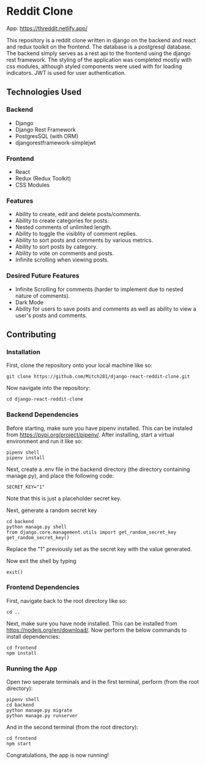 
# Reddit Clone

App: https://threddit.netlify.app/


This repository is a reddit clone written in 
django on the backend and react and redux 
toolkit on the frontend. The database is a postgresql 
database. The backend simply serves as a rest api to 
the frontend using the django rest framework. The 
styling of the application was completed mostly with 
css modules, although styled components were used 
with for loading indicators. JWT is used for user 
authentication.

## Technologies Used
### Backend
- Django
- Django Rest Framework
- PostgresSQL (with ORM)
- djangorestframework-simplejwt
### Frontend
- React
- Redux (Redux Toolkit)
- CSS Modules
### Features
- Ability to create, edit and delete posts/comments.
- Ability to create categories for posts.
- Nested comments of unlimited length.
- Ability to toggle the visiblity of comment replies.
- Ability to sort posts and comments by various metrics.
- Ability to sort posts by category.
- Ability to vote on comments and posts.
- Infinite scrolling when viewing posts.
### Desired Future Features
- Infinite Scrolling for comments (harder to implement due to nested nature of comments).
- Dark Mode
- Ability for users to save posts and comments as well as ability to view a user's posts and comments.
## Contributing
### Installation
First, clone the repository onto your local machine
like so:
```
git clone https://github.com/Mitch281/django-react-reddit-clone.git
```
Now navigate into the repository:
```
cd django-react-reddit-clone
```
### Backend Dependencies
Before starting, make sure you have pipenv installed.
This can be instaled from https://pypi.org/project/pipenv/.
After installing, start a virtual environment and run
it like so:
```
pipenv shell
pipenv install
```
Next, create a .env file in the backend directory (the directory containing manage.py), and place the following code:
```
SECRET_KEY="1"
```
Note that this is just a placeholder secret key.


Next, generate a random secret key
```
cd backend
python manage.py shell
from django.core.management.utils import get_random_secret_key
get_random_secret_key()
```
Replace the "1" previously set as the secret key with the value generated.

Now exit the shell by typing 
```
exit()
```

### Frontend Dependencies
First, navigate back to the root directory like so:
```
cd ..
```
Next, make sure you have node installed. This can be installed from
https://nodejs.org/en/download/.
Now perform the below commands to install dependencies:
```
cd frontend
npm install
```
### Running the App
Open two seperate terminals and 
in the first terminal, perform (from the root directory):
```
pipenv shell
cd backend
python manage.py migrate
python manage.py runserver
```
And in the second terminal (from the root directory):
```
cd frontend
npm start
```
Congratulations, the app is now running!
